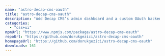 ```yaml
---
name: "astro-decap-cms-oauth"
title: "astro-decap-cms-oauth"
description: "Add Decap CMS’s admin dashboard and a custom OAuth backend to your Astro project"
categories:
  - "css+ui"
npmUrl: "https://www.npmjs.com/package/astro-decap-cms-oauth"
repoUrl: "https://github.com/dorukgezici/astro-decap-cms-oauth"
homepageUrl: "https://github.com/dorukgezici/astro-decap-cms-oauth"
downloads: 161
---
```


